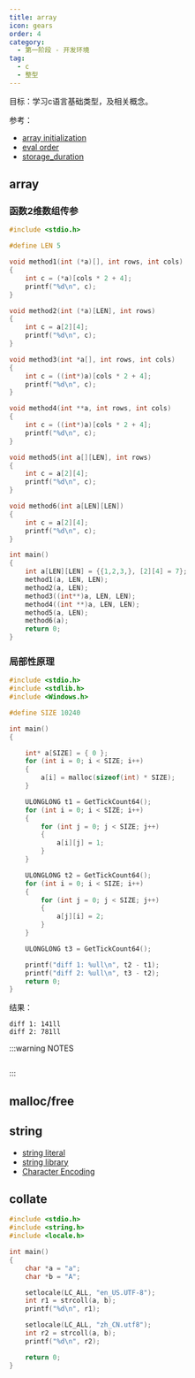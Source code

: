 ```yaml
---
title: array
icon: gears
order: 4
category:
  - 第一阶段 - 开发环境
tag:
  - c
  - 整型
---
```


目标：学习c语言基础类型，及相关概念。

参考：
- [array initialization](https://en.cppreference.com/w/c/language/array_initialization)
- [eval order](https://en.cppreference.com/w/c/language/eval_order)
- [storage_duration](https://en.cppreference.com/w/c/language/storage_duration)


## array

### 函数2维数组传参
```c
#include <stdio.h>

#define LEN 5

void method1(int (*a)[], int rows, int cols)
{
    int c = (*a)[cols * 2 + 4];
    printf("%d\n", c);
}

void method2(int (*a)[LEN], int rows)
{
    int c = a[2][4];
    printf("%d\n", c);
}

void method3(int *a[], int rows, int cols)
{
    int c = ((int*)a)[cols * 2 + 4];
    printf("%d\n", c);
}

void method4(int **a, int rows, int cols)
{
    int c = ((int*)a)[cols * 2 + 4];
    printf("%d\n", c);
}

void method5(int a[][LEN], int rows)
{
    int c = a[2][4];
    printf("%d\n", c);
}

void method6(int a[LEN][LEN])
{
    int c = a[2][4];
    printf("%d\n", c);
}

int main()
{ 
    int a[LEN][LEN] = {{1,2,3,}, [2][4] = 7};
    method1(a, LEN, LEN);
    method2(a, LEN);
    method3((int**)a, LEN, LEN);
    method4((int **)a, LEN, LEN);
    method5(a, LEN);
    method6(a);
    return 0;
}
```

### 局部性原理
```c
#include <stdio.h>
#include <stdlib.h>
#include <Windows.h>

#define SIZE 10240

int main()
{

    int* a[SIZE] = { 0 };
    for (int i = 0; i < SIZE; i++)
    {
        a[i] = malloc(sizeof(int) * SIZE);
    }

    ULONGLONG t1 = GetTickCount64();
    for (int i = 0; i < SIZE; i++)
    {
        for (int j = 0; j < SIZE; j++)
        {
            a[i][j] = 1;
        }
    }

    ULONGLONG t2 = GetTickCount64();
    for (int i = 0; i < SIZE; i++)
    {
        for (int j = 0; j < SIZE; j++)
        {
            a[j][i] = 2;
        }
    }

    ULONGLONG t3 = GetTickCount64();

    printf("diff 1: %ull\n", t2 - t1);
    printf("diff 2: %ull\n", t3 - t2);
    return 0;
}
```

结果：
```text
diff 1: 141ll
diff 2: 781ll
```

:::warning NOTES
```c

```
:::

## malloc/free

## string

- [string literal](https://en.cppreference.com/w/c/language/string_literal)
- [string library](https://en.cppreference.com/w/c/string)
- [Character Encoding](https://en.wikipedia.org/wiki/Character_encoding)

## collate

```c
#include <stdio.h>
#include <string.h>
#include <locale.h>

int main()
{
    char *a = "a";
    char *b = "A";

    setlocale(LC_ALL, "en_US.UTF-8");
    int r1 = strcoll(a, b);
    printf("%d\n", r1);

    setlocale(LC_ALL, "zh_CN.utf8");
    int r2 = strcoll(a, b);
    printf("%d\n", r2);

    return 0;
}
```
